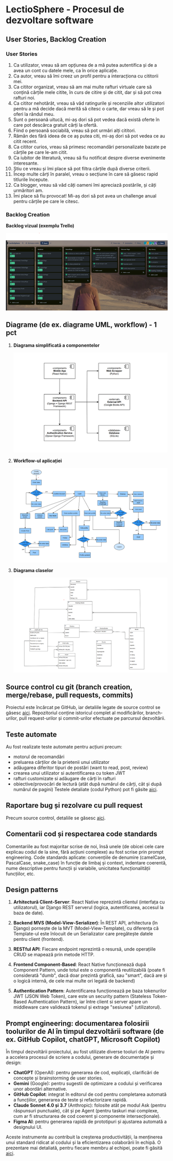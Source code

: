 # LectioSphere - Procesul de dezvoltare software

## User Stories, Backlog Creation

### User Stories

1. Ca utilizator, vreau să am opțiunea de a mă putea autentifica și de a avea un cont cu datele mele, ca în orice aplicație.
2. Ca autor, vreau să îmi creez un profil pentru a interacționa cu cititorii mei.
3. Ca cititor organizat, vreau să am mai multe rafturi virtuale care să conțină cărțile mele citite, în curs de citire și de citit, dar și să pot crea rafturi noi.
4. Ca cititor nehotărât, vreau să văd ratingurile și recenziile altor utilizatori pentru a mă decide dacă merită să citesc o carte, dar vreau să le și pot oferi la rândul meu.
5. Sunt o persoană uitucă, mi-aș dori să pot vedea dacă există oferte în care pot descărca gratuit cărți la ofertă.
6. Fiind o persoană sociabilă, vreau să pot urmări alți cititori.
7. Rămân des fără ideea de ce aș putea citi, mi-aș dori să pot vedea ce au citit recent.
8. Ca cititor curios, vreau să primesc recomandări personalizate bazate pe cărțile pe care le-am citit.
9. Ca iubitor de literatură, vreau să fiu notificat despre diverse evenimente interesante.
10. Știu ce vreau și îmi place să pot filtra cărțile după diverse criterii.
11. Încep multe cărți în paralel, vreau o secțiune în care să găsesc rapid titlurile începute.
12. Ca blogger, vreau să văd câți oameni îmi apreciază postările, și câți urmăritori am.
13. Îmi place să fiu provocat! Mi-aș dori să pot avea un challenge anual pentru cărțile pe care le citesc.

### Backlog Creation

**Backlog vizual (exemplu Trello)**

![Backlog Trello](./documentationResources/backlog.png)

## Diagrame (de ex. diagrame UML, workflow) - 1 pct

1. **Diagrama simplificată a componentelor**

    ![Diagrama componentelor](./documentationResources/component.png)

2. **Workflow-ul aplicației**

    ![Workflow](./documentationResources/workflow.png)

3. **Diagrama claselor**

    ![Diagrama claselor](./documentationResources/class.png)

## Source control cu git (branch creation, merge/rebase, pull requests, commits)

Proiectul este încărcat pe GitHub, iar detaliile legate de source control se găsesc [aici](https://github.com/andreidurdun/LectioSphere).
Repozitoriul conține istoricul complet al modificărilor, branch-urilor, pull request-urilor și commit-urilor efectuate pe parcursul dezvoltării.

## Teste automate

Au fost realizate teste automate pentru acțiuni precum:
- motorul de recomandări
- preluarea cărților de la prietenii unui utilizator
- adăugarea diferitor tipuri de postări (want to read, post, review)
- crearea unui utilizator si autentificarea cu token JWT
- rafturi customizate si adăugare de cărți în rafturi
- obiective/provocări de lectură (atât după numărul de cărți, cât și după numărul de pagini)
Testele detaliate (codul Python) pot fi găsite [aici](./mysite/api/tests/).

## Raportare bug și rezolvare cu pull request 

Precum source control, detaliile se găsesc [aici](https://github.com/andreidurdun/LectioSphere/pulls?q=is%3Apr+is%3Aclosed).

## Comentarii cod și respectarea code standards 

Comentariile au fost majoritar scrise de noi, însă unele (de obicei cele care explicau codul de la sine, fără acțiuni complexe) au fost scrise prin prompt engineering.
Code standards aplicate: convențiile de denumire (camelCase, PascalCase, snake_case) în funcție de limbaj și context, indentare coerentă, nume descriptive pentru funcții și variabile, unicitatea funcționalității funcțiilor, etc.

## Design patterns

1. **Arhitectură Client-Server**: React Native reprezintă clientul (interfața cu utilizatorul), iar Django REST serverul (logica, autentificarea, accesul la baza de date).

2. **Backend MVS (Model-View-Serializer)**: În REST API, arhitectura (în Django) pornește de la MVT (Model-View-Template), cu diferența că Template-ul este înlocuit de un Serializator care pregătește datele pentru client (frontend).

3. **RESTful API**: Fiecare endpoint reprezintă o resursă, unde operațiile CRUD se mapează prin metode HTTP.

4. **Frontend Component-Based**: React Native funcționează după Component Pattern, unde totul este o componentă reutilizabilă (poate fi considerată "dumb", dacă doar prezintă grafică, sau "smart", dacă are și o logică internă, de cele mai multe ori legată de backend)

5. **Authentication Pattern**: Autentificarea funcționează pe baza tokenurilor JWT (JSON Web Token), care este un security pattern (Stateless Token-Based Authentication Pattern), iar între client si server apare un middleware care validează tokenul și extrage "sesiunea" (utilizatorul).


## Prompt engineering: documentarea folosirii toolurilor de AI în timpul dezvoltării software (de ex. GitHub Copilot, chatGPT, Microsoft Copilot)

În timpul dezvoltării proiectului, au fost utilizate diverse tooluri de AI pentru a accelera procesul de scriere a codului, generare de documentație și design:

- **ChatGPT** (OpenAI): pentru generarea de cod, explicații, clarificări de concepte și brainstorming de user stories.
- **Gemini** (Google): pentru sugestii de optimizare a codului și verificarea unor abordări alternative.
- **GitHub Copilot**: integrat în editorul de cod pentru completarea automată a funcțiilor, generarea de teste și refactorizare rapidă.
- **Claude Sonnet 4.0 și 3.7** (Anthropic): folosite atât pe modul Ask (pentru răspunsuri punctuale), cât și pe Agent (pentru taskuri mai complexe, cum ar fi structurarea de cod coerent și componente intersecționale).
- **Figma AI**: pentru generarea rapidă de prototipuri și ajustarea automată a designului UI.

Aceste instrumente au contribuit la creșterea productivității, la menținerea unui standard ridicat al codului și la eficientizarea colaborării în echipă. O prezentare mai detaliată, pentru fiecare membru al echipei, poate fi găsită [aici](./documentationResources/promptEngineering.pdf).